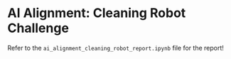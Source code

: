# AI Alignment: Cleaning Robot Challenge

Refer to the `ai_alignment_cleaning_robot_report.ipynb` file for the report!
